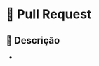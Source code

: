 # 🚀 Pull Request

## 📝 Descrição
<!-- Explique de forma clara e objetiva quais mudanças foram feitas e o motivo delas. -->
- 
